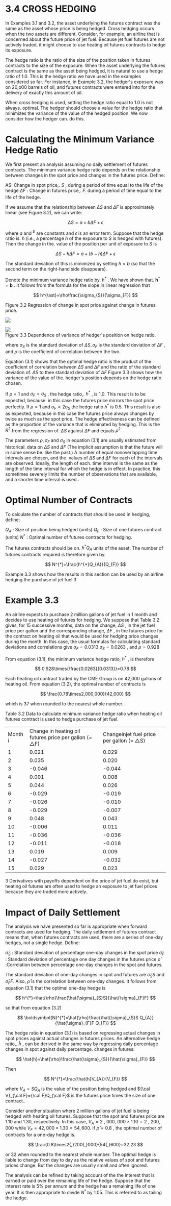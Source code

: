 # 3.4 CROSS HEDGING  

In Examples 3.1 and 3.2, the asset underlying the futures contract was the same as the asset whose price is being hedged. Cross hedging occurs when the two assets are different. Consider, for example, an airline that is concerned about the future price of jet fuel. Because jet fuel futures are not actively traded, it might choose to use heating oil futures contracts to hedge its exposure.  

The hedge ratio is the ratio of the size of the position taken in futures contracts to the size of the exposure. When the asset underlying the futures contract is the same as the asset being hedged, it is natural to use a hedge ratio of 1.0. This is the hedge ratio we have used in the examples considered so far. For instance, in Example 3.2, the hedger's exposure was on 20,o00 barrels of oil, and futures contracts were entered into for the delivery of exactly this amount of oil.  

When cross hedging is used, setting the hedge ratio equal to 1.0 is not always. optimal. The hedger should choose a value for the hedge ratio that minimizes the variance of the value of the hedged position. We now consider how the hedger can. do this.  

# Calculating the Minimum Variance Hedge Ratio  

We first present an analysis assuming no daily settlement of futures contracts. The minimum variance hedge ratio depends on the relationship between changes in the spot price and changes in the futures price. Define:  

AS: Change in spot price,. $S$ , during a period of time equal to the life of the hedge $\Delta F$ : Change in futures price,. $F_{:}$ during a period of time equal to the life of the hedge.  

If we assume that the relationship between $\Delta S$ and $\Delta F$ is approximately linear (see Figure 3.2), we can write:  

$$
\Delta S=a+b\Delta F+\epsilon
$$  

where $a$ and $^b$ are constants and $\epsilon$ is an error term. Suppose that the hedge ratio is. $h$ (i.e., a percentage $h$ of the exposure to $S$ is hedged with futures). Then the change in the. value of the position per unit of exposure to $S$ is  

$$
\Delta S-h\Delta F=a+(b-h)\Delta F+\epsilon
$$  

The standard deviation of this is minimized by setting $h=b$ (so that the second term on the right-hand side disappears).  

Denote the minimum variance hedge ratio by. $h^{*}$ . We have shown that. $\boldsymbol{h}^{*}=\boldsymbol{b}$ . It follows from the formula for the slope in linear regression that  

$$
h^{\ast}=\rho\frac{\sigma_{S}}{\sigma_{F}}
$$  

Figure 3.2  Regression of change in spot price against change in futures price.  

![](d0c8916772fd20119a123cfc0ecd094afb6d08d972ec0cb062539cf2b06e21bd.jpg)  

![](24c979b6b1a492a888680f83b9f1e79943484be2701c72a51751dc8fa366215b.jpg)  
Figure 3.3 Dependence of variance of hedger's position on hedge ratio.  

where $\sigma_{S}$ is the standard deviation of $\Delta S,\sigma_{F}$ is the standard deviation of $\Delta F$ , and $\rho$ is the coefficient of correlation between the two.  

Equation (3.1) shows that the optimal hedge ratio is the product of the coefficient of correlation between $\Delta S$ and $\Delta F$ and the ratio of the standard deviation of. $\Delta S$ to thee standard deviation of $\Delta F$ Figure 3.3 shows how the variance of the value of the. hedger's position depends on the hedge ratio chosen.  

If $\rho=1$ and $\sigma_{F}=\sigma_{S}$ , the hedge ratio,. $h^{*}$ , is 1.0. This result is to be expected, because. in this case the futures price mirrors the spot price perfectly. If $\rho=1$ and $\sigma_{F}=2\sigma_{S}$ the hedge ratio $h^{*}$ is 0.5. This result is also as expected, because in this case the futures price always changes by twice as much as the spot price. The hedge effectiveness can be defined as the proportion of the variance that is eliminated by hedging. This is the $R^{2}$ from the regression of. $\Delta S$ against $\Delta F$ and equals $\rho^{2}$  

The parameters $\rho,\sigma_{F}$ and $\sigma_{S}$ in equation (3.1) are usually estimated from historical. data on $\Delta S$ and $\Delta F$ (The implicit assumption is that the future will in some sense be. like the past.) A number of equal nonoverlapping time intervals are chosen, and the. values of $\Delta S$ and $\Delta F$ for each of the intervals are observed. Ideally, the length of each. time interval is the same as the length of the time interval for which the hedge is in effect. In practice, this sometimes severely limits the number of observations that are available, and a shorter time interval is used..  

# Optimal Number of Contracts  

To calculate the number of contracts that should be used in hedging, define:  

$Q_{A}$ : Size of position being hedged (units) $Q_{F}$ : Size of one futures contract (units) $N^{*}$ : Optimal number of futures contracts for hedging.  

The futures contracts should be on. $h^{*}Q_{A}$ units of the asset. The number of futures contracts required is therefore given by.  

$$
N^{*}=\frac{h^{*}Q_{A}}{Q_{F}}
$$  

Example 3.3 shows how the results in this section can be used by an airline hedging the purchase of jet fuel.3  

# Example 3.3  

An airline expects to purchase 2 million gallons of jet fuel in 1 month and decides to use heating oil futures for hedging. We suppose that Table 3.2 gives, for 15 successive months, data on the change, $\Delta S$ , in the jet fuel price per gallon and the corresponding change, $\Delta F$ , in the futures price for the contract on heating oil that would be used for hedging price changes during the month. In this case, the usual formulas for calculating standard deviations and correlations give $\sigma_{F}=0.0313$ $\sigma_{S}=0.0263$ , and $\rho=0.928$  

From equation (3.1), the minimum variance hedge ratio, $h^{*}$ , is therefore  

$$
0.928\times{\frac{0.0263}{0.0313}}=0.78
$$  

Each heating oil contract traded by the CME Group is on 42,000 gallons of heating oil. From equation (3.2), the optimal number of contracts is  

$$
\frac{0.78\times2,000,000}{42,000}
$$  

which is 37 when rounded to the nearest whole number.  

Table 3.2 Data to calculate minimum variance hedge ratio when heating oil futures contract is used to hedge purchase of jet fuel.   


<html><body><table><tr><td>Month i</td><td>Change in heating oil futures price per gallon (= △F)</td><td>Changeinjet fuel price per gallon (= △S)</td></tr><tr><td>1</td><td>0.021</td><td>0.029</td></tr><tr><td>2</td><td>0.035</td><td>0.020</td></tr><tr><td>3</td><td>-0.046</td><td>-0.044</td></tr><tr><td>4</td><td>0.001</td><td>0.008</td></tr><tr><td>5</td><td>0.044</td><td>0.026</td></tr><tr><td>6</td><td>-0.029</td><td>-0.019</td></tr><tr><td>7</td><td>-0.026</td><td>-0.010</td></tr><tr><td>8</td><td>-0.029</td><td>-0.007</td></tr><tr><td>9</td><td>0.048</td><td>0.043</td></tr><tr><td>10</td><td>-0.006</td><td>0.011</td></tr><tr><td>11</td><td>-0.036</td><td>-0.036</td></tr><tr><td>12</td><td>-0.011</td><td>-0.018</td></tr><tr><td>13</td><td>0.019</td><td>0.009</td></tr><tr><td>14</td><td>-0.027</td><td>-0.032</td></tr><tr><td>15</td><td>0.029</td><td>0.023</td></tr></table></body></html>

3 Derivatives with payoffs dependent on the price of jet fuel do exist, but heating oil futures are often used to hedge an exposure to jet fuel prices because they are traded more actively..  

# Impact of Daily Settlement  

The analysis we have presented so far is appropriate when forward contracts are used for hedging. The daily settlement of futures contract means that, when futures contracts are used, there are a series of one-day hedges, not a single hedge. Define:  

$\hat{\sigma}_{S}$ : Standard deviation of percentage one-day changes in the spot price $\hat{\sigma}_{F}$ : Standard deviation of percentage one day changes in the futures price $\hat{\rho}$ :Correlation between percentage one-day changes in the spot and futures.  

The standard deviation of one-day changes in spot and futures are $\hat{\sigma}_{S}S$ and $\hat{\sigma}_{F}F.$ Also, $\hat{\rho}$ is the correlation between one-day changes. It follows from equation (3.1) that the optimal one-day hedge is  

$$
h^{*}=\hat{\rho}\frac{\hat{\sigma}_{S}S}{\hat{\sigma}_{F}F}
$$  

so that from equation (3.2)  

$$
\boldsymbol{N}^{*}=\hat{\rho}\frac{\hat{\sigma}_{S}S Q_{A}}{\hat{\sigma}_{F}F Q_{F}}
$$  

The hedge ratio in equation (3.1) is based on regressing actual changes in spot prices against actual changes in futures prices. An alternative hedge ratio,. $\hat{h}$ , can be derived in the same way by regressing daily percentage changes in spot against daily percentage. changes in futures:  

$$
\hat{h}=\hat{\rho}\frac{\hat{\sigma}_{S}}{\hat{\sigma}_{F}}
$$  

Then  

$$
N^{*}=\frac{\hat{h}V_{A}}{V_{F}}
$$  

where $V_{A}=S Q_{A}$ is the value of the position being hedged and ${\cal V}_{\cal F}={\cal F}Q_{\cal F}$ is the futures price times the size of one contract..  

Consider another situation where 2 million gallons of jet fuel is being hedged with heating oil futures. Suppose that the spot and futures price are 1.10 and 1.30, respectively. In this case, $V_{A}=2$ , 000, $000\times1.10=2$ , 200, 000 while $V_{F}=42,000\times1.30=54,600.$ If $\hat{\rho}=0.8$ , the optimal number of contracts for a one-day hedge is.  

$$
\frac{0.8\times2{,}200{,}000}{54{,}600}=32.23
$$  

or 32 when rounded to the nearest whole number. The optimal hedge is liable to change from day to day as the relative values of spot and futures prices change. But the changes are usually small and often ignored.  

The analysis can be refined by taking account of the the interest that is earned or paid over the remaining life of the hedge. Suppose that the interest rate is $5\%$ per annum and the hedge has a remaining life of one year. It is then appropriate to divide $N^{*}$ by 1.05. This is referred to as tailing the hedge.  
